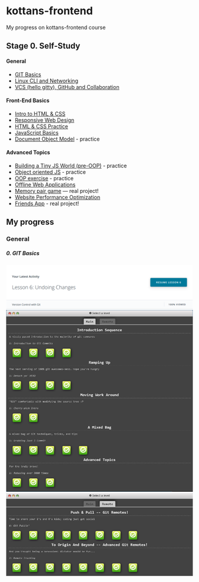 # kottans-frontend
My progress on kottans-frontend course

## Stage 0. Self-Study

#### General

- [GIT Basics](https://github.com/kottans/frontend/blob/master/tasks/git-intro.md)
- [Linux CLI and Networking](https://github.com/kottans/frontend/blob/master/tasks/linux-cli-http.md)
- [VCS (hello gitty), GitHub and Collaboration](https://github.com/kottans/frontend/blob/master/tasks/git-collaboration.md)

#### Front-End Basics

- [Intro to HTML & CSS](https://github.com/kottans/frontend/blob/master/tasks/html-css-intro.md)
- [Responsive Web Design](https://github.com/kottans/frontend/blob/master/tasks/html-css-responsive.md)
- [HTML & CSS Practice](https://github.com/kottans/frontend/blob/master/tasks/htm=[l-css-popup.md)
- [JavaScript Basics](https://github.com/kottans/frontend/blob/master/tasks/js-basics.md)
- [Document Object Model](https://github.com/kottans/frontend/blob/master/tasks/js-dom.md) - practice

#### Advanced Topics

- [Building a Tiny JS World (pre-OOP)](https://github.com/kottans/frontend/blob/master/tasks/js-pre-oop.md) - practice
- [Object oriented JS](https://github.com/kottans/frontend/blob/master/tasks/js-oop.md) - practice
- [OOP exercise](https://github.com/kottans/frontend/blob/master/tasks/js-post-oop.md) - practice
- [Offline Web Applications](https://github.com/kottans/frontend/blob/master/tasks/app-design-offline.md)
- [Memory pair game](https://github.com/kottans/frontend/blob/master/tasks/memory-pair-game.md) — real project!
- [Website Performance Optimization](https://github.com/kottans/frontend/blob/master/tasks/app-design-performance.md)
- [Friends App](https://github.com/kottans/frontend/blob/master/tasks/friends-app.md) - real project!

## My progress

### General

##### 0. GIT Basics

<img src="/screenshots/0.git-basics/Version_Control_with_Git.png" alt="Version Control with Git"> <br>
<img src="/screenshots/0.git-basics/learngitbranching_main.png" alt="learngitbranching main"> <br>
<img src="/screenshots/0.git-basics/learngitbranching_remote.png" alt="learngitbranching remote">
